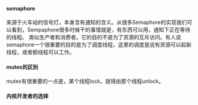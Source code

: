 
#### semaphore 
来源于火车站的信号灯，本身含有通知的含义。从很多Semaphore的实现我们可以看到，Sempaphore很多时候干的事情就是，有东西可以用，通知下正在等待的线程。
类似生产者和消费者。它的目的不是为了资源的互斥访问。有人说semaphore一个很重要的目的是为了调度线程，这里的调度是说有资源可以起新线程，或者额线程可以工作。

#### mutex的区别
mutex有很重要的一点是，某个线程lock，就得由那个线程unlock。

#### 内核开发者的选择

